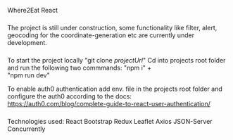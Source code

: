 
Where2Eat React

###

The project is still under construction, some functionality like filter, alert, geocoding for the coordinate-generation etc are currently under development.

###

To start the project locally "git clone *projectUrl*"
Cd into projects root folder and run the following two commmands: 
	 "npm i" +  
	 "npm run dev" 

To enable auth0 authentication add env. file in the projects root folder and configure the auth0 according to the docs:
https://auth0.com/blog/complete-guide-to-react-user-authentication/

###

Technologies used:
React
Bootstrap
Redux
Leaflet
Axios
JSON-Server
Concurrently

###
